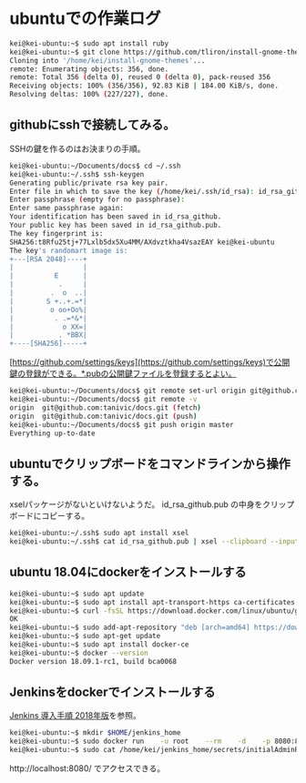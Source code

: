 # ubuntuでの作業ログ

```Bash
kei@kei-ubuntu:~$ sudo apt install ruby
kei@kei-ubuntu:~$ git clone https://github.com/tliron/install-gnome-themes ~/install-gnome-themes
Cloning into '/home/kei/install-gnome-themes'...
remote: Enumerating objects: 356, done.
remote: Total 356 (delta 0), reused 0 (delta 0), pack-reused 356
Receiving objects: 100% (356/356), 92.83 KiB | 184.00 KiB/s, done.
Resolving deltas: 100% (227/227), done.
```

## githubにsshで接続してみる。

SSHの鍵を作るのはお決まりの手順。

```Bash
kei@kei-ubuntu:~/Documents/docs$ cd ~/.ssh
kei@kei-ubuntu:~/.ssh$ ssh-keygen
Generating public/private rsa key pair.
Enter file in which to save the key (/home/kei/.ssh/id_rsa): id_rsa_github
Enter passphrase (empty for no passphrase): 
Enter same passphrase again: 
Your identification has been saved in id_rsa_github.
Your public key has been saved in id_rsa_github.pub.
The key fingerprint is:
SHA256:t8Rfu25tj+77Lxlb5dx5Xu4MM/AXdvztkha4VsazEAY kei@kei-ubuntu
The key's randomart image is:
+---[RSA 2048]----+
|                 |
|          E      |
|           .     |
|         .  o  ..|
|        S +..+.=*|
|         o oo+Oo%|
|          . .=*&*|
|            o XX=|
|           . *BBX|
+----[SHA256]-----+
```


[https://github.com/settings/keys](https://github.com/settings/keys)で公開鍵の登録ができる。*.pubの公開鍵ファイルを登録するとよい。

```Bash
kei@kei-ubuntu:~/Documents/docs$ git remote set-url origin git@github.com:tanivic/docs.git
kei@kei-ubuntu:~/Documents/docs$ git remote -v
origin	git@github.com:tanivic/docs.git (fetch)
origin	git@github.com:tanivic/docs.git (push)
kei@kei-ubuntu:~/Documents/docs$ git push origin master
Everything up-to-date
```


## ubuntuでクリップボードをコマンドラインから操作する。

xselパッケージがないといけないようだ。
id_rsa_github.pub の中身をクリップボードにコピーする。

```Bash
kei@kei-ubuntu:~/.ssh$ sudo apt install xsel
kei@kei-ubuntu:~/.ssh$ cat id_rsa_github.pub | xsel --clipboard --input
```

## ubuntu 18.04にdockerをインストールする

```Bash
kei@kei-ubuntu:~$ sudo apt update
kei@kei-ubuntu:~$ sudo apt install apt-transport-https ca-certificates curl software-properties-common 
kei@kei-ubuntu:~$ curl -fsSL https://download.docker.com/linux/ubuntu/gpg | sudo apt-key add -
OK
kei@kei-ubuntu:~$ sudo add-apt-repository "deb [arch=amd64] https://download.docker.com/linux/ubuntu $(lsb_release -cs) stable test edge"
kei@kei-ubuntu:~$ sudo apt-get update
kei@kei-ubuntu:~$ sudo apt install docker-ce
kei@kei-ubuntu:~$ docker --version
Docker version 18.09.1-rc1, build bca0068
```

## Jenkinsをdockerでインストールする

[Jenkins 導入手順 2018年版](https://qiita.com/kmdsbng/items/223c93d09bbd7816b8d5)を参照。

```Bash
kei@kei-ubuntu:~$ mkdir $HOME/jenkins_home
kei@kei-ubuntu:~$ sudo docker run    -u root    --rm    -d    -p 8080:8080    -v $HOME/jenkins_home:/var/jenkins_home    -v /var/run/docker.sock:/var/run/docker.sock    jenkinsci/blueocean
kei@kei-ubuntu:~$ sudo cat /home/kei/jenkins_home/secrets/initialAdminPassword
```
http://localhost:8080/ でアクセスできる。

```Bash

```

